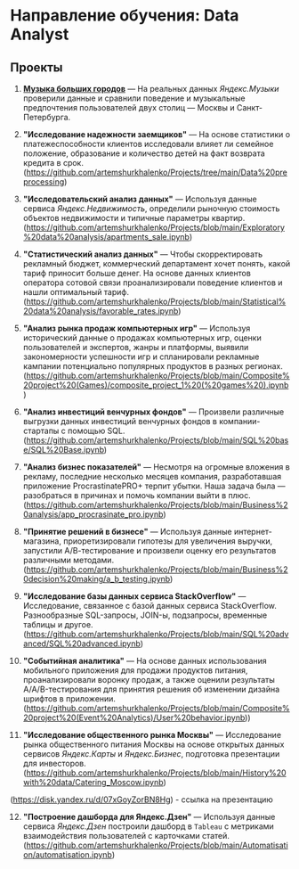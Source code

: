 # Направление обучения: Data Analyst

## Проекты

1. [**Музыка больших городов**](https://github.com/artemshurkhalenko/Projects/blob/main/Python%20base/big_cites_music.ipynb) — На реальных данных *Яндекс.Музыки* проверили данные и сравнили поведение и музыкальные предпочтения пользователей двух столиц — Москвы и Санкт-Петербурга.


2. **"Исследование надежности заемщиков"** — На основе статистики о платежеспособности клиентов исследовали влияет ли семейное положение, образование и количество детей на факт возврата кредита в срок.
(https://github.com/artemshurkhalenko/Projects/tree/main/Data%20preprocessing)


3. **"Исследовательский анализ данных"** — Используя данные сервиса *Яндекс.Недвижимость*, определили рыночную стоимость объектов недвижимости и типичные параметры квартир.
(https://github.com/artemshurkhalenko/Projects/blob/main/Exploratory%20data%20analysis/apartments_sale.ipynb)


4. **"Статистический анализ данных"** — Чтобы скорректировать рекламный бюджет, коммерческий департамент хочет понять, какой тариф приносит больше денег. На основе данных клиентов оператора сотовой связи проанализировали поведение клиентов и нашли оптимальный тариф.
(https://github.com/artemshurkhalenko/Projects/blob/main/Statistical%20data%20analysis/favorable_rates.ipynb)


5. **"Анализ рынка продаж компьютерных игр"** — Используя исторический данные о продажах компьютерных игр, оценки пользователей и экспертов, жанры и платформы, выявили закономерности успешности игр и спланировали рекламные кампании потенциально популярных продуктов в разных регионах.
(https://github.com/artemshurkhalenko/Projects/blob/main/Composite%20project%20(Games)/composite_project_1%20(%20games%20).ipynb)


6. **"Анализ инвестиций венчурных фондов"** — Произвели различные выгрузки данных инвестиций венчурных фондов в компании-стартапы с помощью SQL.
(https://github.com/artemshurkhalenko/Projects/blob/main/SQL%20base/SQL%20Base.ipynb)


7. **"Анализ бизнес показателей"** — Несмотря на огромные вложения в рекламу, последние несколько месяцев компания, разработавшая приложение ProcrastinatePRO+ терпит убытки. Наша задача была — разобраться в причинах и помочь компании выйти в плюс.
(https://github.com/artemshurkhalenko/Projects/blob/main/Business%20analysis/app_procrasinate_pro.ipynb)


8. **"Принятие решений в бизнесе"** — Используя данные интернет-магазина, приоретизировали гипотезы для увеличения выручки, запустили А/В-тестирование и произвели оценку его результатов различными методами.
(https://github.com/artemshurkhalenko/Projects/blob/main/Business%20decision%20making/a_b_testing.ipynb)


9. **"Исследование базы данных сервиса StackOverflow"** — Исследование, связанное с базой данных сервиса StackOverflow. Разнообразные SQL-запросы, JOIN-ы, подзапросы, временные таблицы и другое.
(https://github.com/artemshurkhalenko/Projects/blob/main/SQL%20advanced/SQL%20advanced.ipynb)


10. **"Событийная аналитика"** — На основе данных использования мобильного приложения для продажи продуктов питания, проанализировали воронку продаж, а также оценили результаты A/A/B-тестирования для принятия решения об изменении дизайна шрифтов в приложении.
(https://github.com/artemshurkhalenko/Projects/blob/main/Composite%20project%20(Event%20Analytics)/User%20behavior.ipynb))


11. **"Исследование общественного рынка Москвы"** — Исследование рынка общественного питания Москвы на основе открытых данных сервисов *Яндекс.Карты* и *Яндекс.Бизнес*, подготовка презентации для инвесторов.
(https://github.com/artemshurkhalenko/Projects/blob/main/History%20with%20data/Catering_Moscow.ipynb)

(https://disk.yandex.ru/d/07xGoyZorBN8Hg) - ссылка на презентацию

12. **"Построение дашборда для Яндекс.Дзен"** — Используя данные сервиса *Яндекс.Дзен* построили дашборд в `Tableau` с метриками взаимодействия пользователей с карточками статей.
(https://github.com/artemshurkhalenko/Projects/blob/main/Automatisation/automatisation.ipynb)
